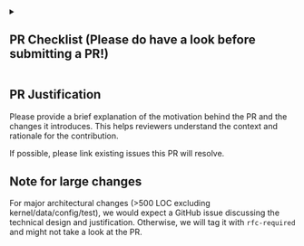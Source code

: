 <details>
<!-- inside this <details> section, markdown rendering does not work, so we have to use raw html here. -->
<summary><h2> PR Checklist (Please do have a look before submitting a PR!) </h2></summary>
<p>Before submitting your pull request, please ensure you have met the following criteria. This helps us maintain quality and efficiency in our review process.</p>

<h3>PR Title And Classification</h3>
<p><strong>I understand that</strong> only specific types of PRs will be reviewed. My PR title is prefixed appropriately to indicate the type of change, using one of the following:</p>
<ul>
    <li><code>[Doc]</code> for documentation fixes.</li>
    <li><code>[Bugfix]</code> for bug fixes.</li>
    <li><code>[CI/Build]</code> for build or continuous integration improvements.</li>
    <li><code>[Model]</code> for adding a new model or improving an existing model. Model name should appear in the title.</li>
    <li><code>[Kernel]</code> for changes affecting computation kernels.</li>
    <li><code>[Hardware][Vendor]</code> for hardware-specific changes. Vendor name should appear in the prefix, e.g., <code>[Hardware][AMD]</code>.</li>
    <li><code>[Misc]</code> for PRs that do not fit the above categories. Please use this sparingly.</li>
</ul>
<p><strong>Note:</strong> If my PR spans more than one category, I will include all relevant prefixes.</p>

<h3>Coding Standards</h3>
<p><strong>I understand that</strong> I must run <code>./format.sh</code> <strong>before submitting the PR and after any new commits</strong> to ensure compliance with linter checks. PRs failing to meet linter standards will not be merged.</p>

<h3>Code Quality</h3>
<p><strong>I understand that</strong> my code must be well-commented and include sufficient tests, ensuring future contributors can easily understand and modify the codebase.</p>

<h3>Documentation for User-Facing Changes</h3>
<p><strong>I understand that</strong> if my PR introduces user-facing changes, it must be accompanied by relevant documentation to help users understand and utilize the new features or changes.</p>

<p>Thank you for your contribution!</p>

</details>

## PR Justification

Please provide a brief explanation of the motivation behind the PR and the changes it introduces. This helps reviewers understand the context and rationale for the contribution.

If possible, please link existing issues this PR will resolve.

## Note for large changes

For major architectural changes (>500 LOC excluding kernel/data/config/test), we would expect a GitHub issue discussing the technical design and justification. Otherwise, we will tag it with `rfc-required` and might not take a look at the PR.
